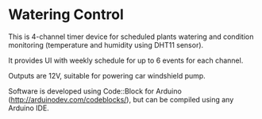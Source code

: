<H1>Watering Control</H1>

This is 4-channel timer device for scheduled plants watering and condition monitoring (temperature and humidity using DHT11 sensor).

It provides UI with weekly schedule for up to 6 events for each channel.

Outputs are 12V, suitable for powering car windshield pump.


Software is developed using Code::Block for Arduino (http://arduinodev.com/codeblocks/), but can be compiled using any Arduino IDE.
